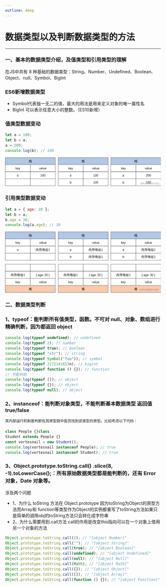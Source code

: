 ```yaml
---
outline: deep
---
```


# 数据类型以及判断数据类型的方法
---

### 一、基本的数据类型介绍，及值类型和引用类型的理解
在JS中共有 8 种基础的数据类型：String、Number、Undefined、Boolean、Object、null、Symbol、BigInt
### ES6新增数据类型
- Symbol代表独一无二的值，最大的用法是用来定义对象的唯一属性名
- BigInt 可以表示任意大小的整数。（ES10新增）
### 值类型数据变动
```js
let a = 100;
let b = a;
a = 200;
console.log(b); // 100
```
![图片](/blog/dataType1.png)

### 引用类型数据变动
```js
let a = { age: 20 };
let b = a;
b.age = 30;
console.log(a.age); // 30
```
![图片](/blog/dataType2.png)
### 二、数据类型判断
### 1、typeof：能判断所有值类型，函数。不可对 null、对象、数组进行精确判断，因为都返回 object 
```js
console.log(typeof undefined); // undefined
console.log(typeof 2); // number
console.log(typeof true); // boolean
console.log(typeof "str"); // string
console.log(typeof Symbol("foo")); // symbol
console.log(typeof 2172141653n); // bigint
console.log(typeof function () {}); // function
// 不能判别
console.log(typeof []); // object
console.log(typeof {}); // object
console.log(typeof null); // object
```
### 2、instanceof：能判断对象类型，不能判断基本数据类型 返回值 true/false 
```js
其内部运行机制是判断在其原型链中能否找到该类型的原型。比如考虑以下代码：

class People {}class 
Student extends People {}
const vortesnail = new Student();
console.log(vortesnail instanceof People); // true
console.log(vortesnail instanceof Student); // true
```
### 3、Object.prototype.toString.call()       .slice(8, -1).toLowerCase();：所有原始数据类型都是能判断的，还有 Error 对象，Date 对象等。
涉及两个问题
- 1、为什么  toString  方法在  Object.prototype
因为toString为Object的原型方法而Array和 function等类型作为Object的实例都重写了toString方法如果只是简单的调用obj的toString方法只会转化成字符串
- 2、为什么需要用到.call方法
call的作用是改变this指向可以在一个对象上借用另一个对象的方法
```js
Object.prototype.toString.call(2); // "[object Number]"
Object.prototype.toString.call(""); // "[object String]"
Object.prototype.toString.call(true); // "[object Boolean]"
Object.prototype.toString.call(undefined); // "[object Undefined]"
Object.prototype.toString.call(null); // "[object Null]"
Object.prototype.toString.call(Math); // "[object Math]"
Object.prototype.toString.call({}); // "[object Object]"
Object.prototype.toString.call([]); // "[object Array]"
Object.prototype.toString.call(function () {}); // "[object Function]"
```
